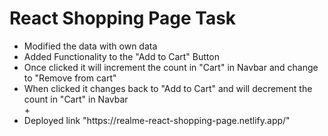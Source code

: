 <h1>React Shopping Page Task</h1>
<ul>
  <li>Modified the data with own data</li>
  <li>Added Functionality to the "Add to Cart" Button</li>
  <li>Once clicked it will increment the count in "Cart" in Navbar and change to "Remove from cart"</li>
  <li>When clicked it changes back to "Add to Cart" and will decrement the count in "Cart" in Navbar</li>+
  <li>Deployed link "https://realme-react-shopping-page.netlify.app/"</li>
</ul>
